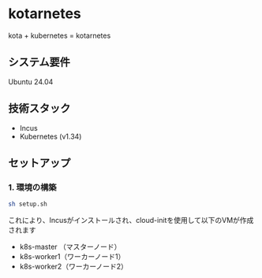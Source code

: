 # kotarnetes

kota + kubernetes = kotarnetes

## システム要件

Ubuntu 24.04

## 技術スタック

- Incus
- Kubernetes (v1.34)

## セットアップ

### 1. 環境の構築

```bash
sh setup.sh
```

これにより、Incusがインストールされ、cloud-initを使用して以下のVMが作成されます

- k8s-master （マスターノード）
- k8s-worker1（ワーカーノード1）
- k8s-worker2（ワーカーノード2）
